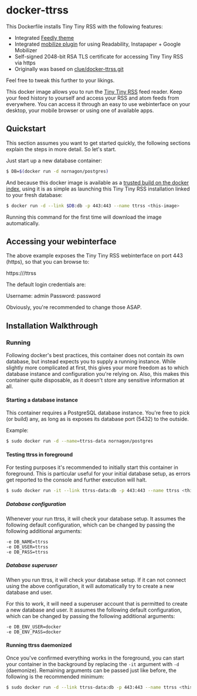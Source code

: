 # docker-ttrss

This Dockerfile installs Tiny Tiny RSS with the following features:

- Integrated [Feedly theme](https://github.com/levito/tt-rss-feedly-theme)
- Integrated [mobilize plugin](https://github.com/sepich/tt-rss-mobilize) for using Readability, Instapaper + Google Mobilizer
- Self-signed 2048-bit RSA TLS certificate for accessing Tiny Tiny RSS via https
- Originally was based on [clue/docker-ttrss.git](https://github.com/clue/docker-ttrss)

Feel free to tweak this further to your likings.

This docker image allows you to run the [Tiny Tiny RSS](http://www.tt-rss.org) feed reader.
Keep your feed history to yourself and access your RSS and atom feeds from everywhere.
You can access it through an easy to use webinterface on your desktop, your mobile browser
or using one of available apps.

## Quickstart

This section assumes you want to get started quickly, the following sections explain the
steps in more detail. So let's start.

Just start up a new database container:

```bash
$ DB=$(docker run -d nornagon/postgres)
```

And because this docker image is available as a [trusted build on the docker index](https://index.docker.io/u/x86dev/docker-ttrss/),
using it is as simple as launching this Tiny Tiny RSS installation linked to your fresh database:

```bash
$ docker run -d --link $DB:db -p 443:443 --name ttrss <this-image>
```

Running this command for the first time will download the image automatically.

## Accessing your webinterface

The above example exposes the Tiny Tiny RSS webinterface on port 443 (https), so that you can browse to:

https://<yourhost>/ttrss

The default login credentials are:

Username: admin
Password: password

Obviously, you're recommended to change those ASAP.

## Installation Walkthrough

### Running

Following docker's best practices, this container does not contain its own database,
but instead expects you to supply a running instance. 
While slightly more complicated at first, this gives your more freedom as to which
database instance and configuration you're relying on.
Also, this makes this container quite disposable, as it doesn't store any sensitive
information at all.

#### Starting a database instance

This container requires a PostgreSQL database instance. You're free to pick (or build)
any, as long as is exposes its database port (5432) to the outside.

Example:

```bash
$ sudo docker run -d --name=ttrss-data nornagon/postgres
```

#### Testing ttrss in foreground

For testing purposes it's recommended to initially start this container in foreground.
This is particular useful for your initial database setup, as errors get reported to
the console and further execution will halt.

```bash
$ sudo docker run -it --link ttrss-data:db -p 443:443 --name ttrss <this-image>
```

##### Database configuration

Whenever your run ttrss, it will check your database setup. It assumes the following
default configuration, which can be changed by passing the following additional arguments:

```
-e DB_NAME=ttrss
-e DB_USER=ttrss
-e DB_PASS=ttrss
```

##### Database superuser

When you run ttrss, it will check your database setup. If it can not connect using the above
configuration, it will automatically try to create a new database and user.

For this to work, it will need a superuser account that is permitted to create a new database
and user. It assumes the following default configuration, which can be changed by passing the
following additional arguments:

```
-e DB_ENV_USER=docker
-e DB_ENV_PASS=docker
```

#### Running ttrss daemonized

Once you've confirmed everything works in the foreground, you can start your container
in the background by replacing the `-it` argument with `-d` (daemonize).
Remaining arguments can be passed just like before, the following is the recommended
minimum:

```bash
$ sudo docker run -d --link ttrss-data:db -p 443:443 --name ttrss <this-image>
```

